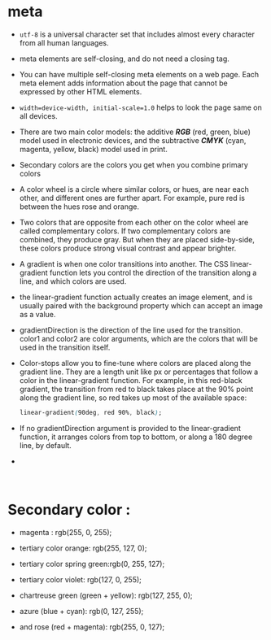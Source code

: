 # meta

- `utf-8` is a universal character set that includes almost every character from all human languages.

- meta elements are self-closing, and do not need a closing tag.

- You can have multiple self-closing meta elements on a web page. Each meta element adds information about the page that cannot be expressed by other HTML elements.

- `width=device-width, initial-scale=1.0` helps to look the page same on all devices.

- There are two main color models: the additive **_RGB_** (red, green, blue) model used in electronic devices, and the subtractive **_CMYK_** (cyan, magenta, yellow, black) model used in print.

- Secondary colors are the colors you get when you combine primary colors

- A color wheel is a circle where similar colors, or hues, are near each other, and different ones are further apart. For example, pure red is between the hues rose and orange.

- Two colors that are opposite from each other on the color wheel are called complementary colors. If two complementary colors are combined, they produce gray. But when they are placed side-by-side, these colors produce strong visual contrast and appear brighter.

- A gradient is when one color transitions into another. The CSS linear-gradient function lets you control the direction of the transition along a line, and which colors are used.

- the linear-gradient function actually creates an image element, and is usually paired with the background property which can accept an image as a value.

- gradientDirection is the direction of the line used for the transition. color1 and color2 are color arguments, which are the colors that will be used in the transition itself.

- Color-stops allow you to fine-tune where colors are placed along the gradient line. They are a length unit like px or percentages that follow a color in the linear-gradient function. For example, in this red-black gradient, the transition from red to black takes place at the 90% point along the gradient line, so red takes up most of the available space:

  ```css
  linear-gradient(90deg, red 90%, black);
  ```

- If no gradientDirection argument is provided to the linear-gradient function, it arranges colors from top to bottom, or along a 180 degree line, by default.

-

&nbsp;

# Secondary color :

- magenta : rgb(255, 0, 255);

- tertiary color orange: rgb(255, 127, 0);
- tertiary color spring green:rgb(0, 255, 127);
- tertiary color violet: rgb(127, 0, 255);
- chartreuse green (green + yellow): rgb(127, 255, 0);
- azure (blue + cyan): rgb(0, 127, 255);
- and rose (red + magenta): rgb(255, 0, 127);
